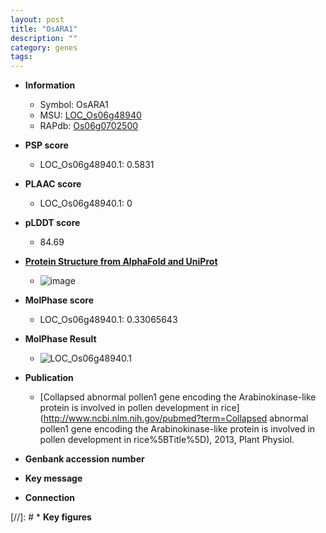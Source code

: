 ```yaml
---
layout: post
title: "OsARA1"
description: ""
category: genes
tags: 
---
```


* **Information**  
    + Symbol: OsARA1  
    + MSU: [LOC_Os06g48940](http://rice.plantbiology.msu.edu/cgi-bin/ORF_infopage.cgi?orf=LOC_Os06g48940)  
    + RAPdb: [Os06g0702500](http://rapdb.dna.affrc.go.jp/viewer/gbrowse_details/irgsp1?name=Os06g0702500)  

* **PSP score**  
    + LOC_Os06g48940.1: 0.5831 

* **PLAAC score**  
    + LOC_Os06g48940.1: 0 

* **pLDDT score**
    + 84.69

* **[Protein Structure from AlphaFold and UniProt](https://www.uniprot.org/uniprotkb/Q5Z8W3/entry#structure)**
    + ![image](https://ricepsp.github.io/images/Q5/AF-Q5Z8W3-F1.png)

* **MolPhase score**
    + LOC_Os06g48940.1: 0.33065643

* **MolPhase Result**
    + ![LOC_Os06g48940.1](https://304243504.github.io/Pictures/LOC_Os06g/LOC_Os06g48940.1.png)

* **Publication**  
    + [Collapsed abnormal pollen1 gene encoding the Arabinokinase-like protein is involved in pollen development in rice](http://www.ncbi.nlm.nih.gov/pubmed?term=Collapsed abnormal pollen1 gene encoding the Arabinokinase-like protein is involved in pollen development in rice%5BTitle%5D), 2013, Plant Physiol.

* **Genbank accession number**  

* **Key message**  

* **Connection**  

[//]: # * **Key figures**  



